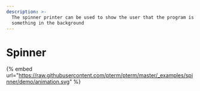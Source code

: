 ```yaml
---
description: >-
  The spinner printer can be used to show the user that the program is doing
  something in the background
---
```


# Spinner

{% embed url="https://raw.githubusercontent.com/pterm/pterm/master/_examples/spinner/demo/animation.svg" %}
